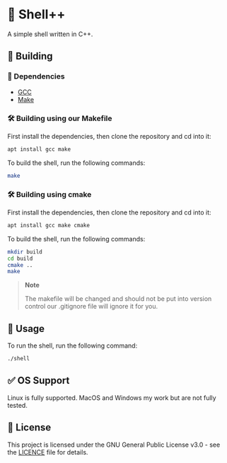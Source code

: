 # 🐚 Shell++
A simple shell written in C++.

## 🔨 Building
### 📝 Dependencies
- [GCC](https://gcc.gnu.org/)
- [Make](https://www.gnu.org/software/make/)

### 🛠️ Building using our Makefile

First install the dependencies, then clone the repository and cd into it:
```bash
apt install gcc make
```
To build the shell, run the following commands:
```bash
make
```

### 🛠️ Building using cmake

First install the dependencies, then clone the repository and cd into it:
```bash
apt install gcc make cmake
```

To build the shell, run the following commands:
```bash
mkdir build
cd build
cmake ..
make
```

> **Note**
>
> The makefile will be changed and should not be put into version control our .gitignore file will ignore it for you.

## 📖 Usage
To run the shell, run the following command:
```bash
./shell
```

## ✅ OS Support

Linux is fully supported. MacOS and Windows my work but are not fully tested. 

## 📝 License

This project is licensed under the GNU General Public License v3.0 - see the [LICENCE](LICENCE) file for details.
